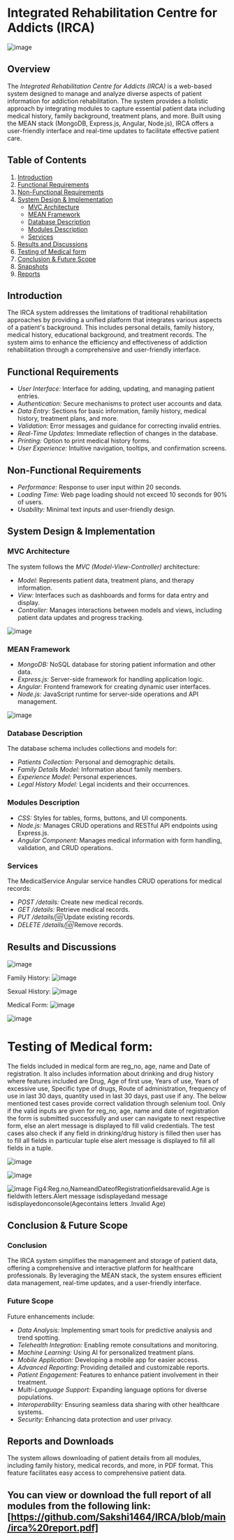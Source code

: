 # Integrated Rehabilitation Centre for Addicts (IRCA)

![image](https://github.com/user-attachments/assets/c03c1ce7-6686-4835-a18d-0fc037a56bb7)
  <!-- Add a logo image here -->

## Overview

The *Integrated Rehabilitation Centre for Addicts (IRCA)* is a web-based system designed to manage and analyze diverse aspects of patient information for addiction rehabilitation. The system provides a holistic approach by integrating modules to capture essential patient data including medical history, family background, treatment plans, and more. Built using the MEAN stack (MongoDB, Express.js, Angular, Node.js), IRCA offers a user-friendly interface and real-time updates to facilitate effective patient care.

## Table of Contents

1. [Introduction](#introduction)
2. [Functional Requirements](#functional-requirements)
3. [Non-Functional Requirements](#non-functional-requirements)
4. [System Design & Implementation](#system-design--implementation)
   - [MVC Architecture](#mvc-architecture)
   - [MEAN Framework](#mean-framework)
   - [Database Description](#database-description)
   - [Modules Description](#modules-description)
   - [Services](#services)
5. [Results and Discussions](#results-and-discussions)
6. [Testing of Medical form](#testing-of-medical-form)
7. [Conclusion & Future Scope](#conclusion--future-scope)
8. [Snapshots](#snapshots)
9. [Reports](#reports)

## Introduction

The IRCA system addresses the limitations of traditional rehabilitation approaches by providing a unified platform that integrates various aspects of a patient's background. This includes personal details, family history, medical history, educational background, and treatment records. The system aims to enhance the efficiency and effectiveness of addiction rehabilitation through a comprehensive and user-friendly interface.

## Functional Requirements

- *User Interface:* Interface for adding, updating, and managing patient entries.
- *Authentication:* Secure mechanisms to protect user accounts and data.
- *Data Entry:* Sections for basic information, family history, medical history, treatment plans, and more.
- *Validation:* Error messages and guidance for correcting invalid entries.
- *Real-Time Updates:* Immediate reflection of changes in the database.
- *Printing:* Option to print medical history forms.
- *User Experience:* Intuitive navigation, tooltips, and confirmation screens.

## Non-Functional Requirements

- *Performance:* Response to user input within 20 seconds.
- *Loading Time:* Web page loading should not exceed 10 seconds for 90% of users.
- *Usability:* Minimal text inputs and user-friendly design.

## System Design & Implementation

### MVC Architecture

The system follows the *MVC (Model-View-Controller)* architecture:

- *Model:* Represents patient data, treatment plans, and therapy information.
- *View:* Interfaces such as dashboards and forms for data entry and display.
- *Controller:* Manages interactions between models and views, including patient data updates and progress tracking.

![image](https://github.com/user-attachments/assets/03c323c9-f44e-4507-86d5-3e43953746c5)

### MEAN Framework

- *MongoDB:* NoSQL database for storing patient information and other data.
- *Express.js:* Server-side framework for handling application logic.
- *Angular:* Frontend framework for creating dynamic user interfaces.
- *Node.js:* JavaScript runtime for server-side operations and API management.

![image](https://github.com/user-attachments/assets/7baf256d-f86c-4833-b454-3ad7bbbdbd8b)


### Database Description

The database schema includes collections and models for:

- *Patients Collection:* Personal and demographic details.
- *Family Details Model:* Information about family members.
- *Experience Model:* Personal experiences.
- *Legal History Model:* Legal incidents and their occurrences.

### Modules Description

- *CSS:* Styles for tables, forms, buttons, and UI components.
- *Node.js:* Manages CRUD operations and RESTful API endpoints using Express.js.
- *Angular Component:* Manages medical information with form handling, validation, and CRUD operations.

### Services

The MedicalService Angular service handles CRUD operations for medical records:

- *POST /details:* Create new medical records.
- *GET /details:* Retrieve medical records.
- *PUT /details/:id:* Update existing records.
- *DELETE /details/:id:* Remove records.

## Results and Discussions

![image](https://github.com/user-attachments/assets/60a4cce6-ee00-4f7e-95d0-a0c8f09ccaa2)

Family History:
![image](https://github.com/user-attachments/assets/22fdbfd4-e804-467b-9e87-ce9e758270d6)

Sexual History:
![image](https://github.com/user-attachments/assets/883bb5e7-87e6-442c-b64d-1332a4886092)

Medical Form:
![image](https://github.com/user-attachments/assets/3e520350-3051-479c-b8eb-d9fa82e275af)


![image](https://github.com/user-attachments/assets/3409d373-7761-437d-83e9-7a6c7b022aad)

# Testing of Medical form:
The fields included in medical form are reg_no, age, name and Date of registration. It also
 includes information about drinking and drug history where features included are Drug, Age
 of first use, Years of use, Years of excessive use, Specific type of drugs, Route of
 administration, frequency of use in last 30 days, quantity used in last 30 days, past use if
 any. The below mentioned test cases provide correct validation through selenium tool. Only
 if the valid inputs are given for reg_no, age, name and date of registration the form is
 submitted successfully and user can navigate to next respective form, else an alert message
 is displayed to fill valid credentials. The test cases also check if any field in drinking/drug
 history is filled then user has to fill all fields in particular tuple else alert message is displayed to fill all fields in a tuple.
 
![image](https://github.com/user-attachments/assets/73aa184e-f294-40fb-99b9-cfadbc8a73ac)


![image](https://github.com/user-attachments/assets/5a8bd1eb-7f2b-4a92-935b-6b2b788cf48d)

![image](https://github.com/user-attachments/assets/528ee163-2d7e-4375-9910-3efc54ec35b4)
Fig4:Reg.no,NameandDateofRegistrationfieldsarevalid.Age is fieldwith letters.Alert
 message isdisplayedand message isdisplayedonconsole(Agecontains letters .Invalid
 Age)

## Conclusion & Future Scope

### Conclusion

The IRCA system simplifies the management and storage of patient data, offering a comprehensive and interactive platform for healthcare professionals. By leveraging the MEAN stack, the system ensures efficient data management, real-time updates, and a user-friendly interface.

### Future Scope

Future enhancements include:

- *Data Analysis:* Implementing smart tools for predictive analysis and trend spotting.
- *Telehealth Integration:* Enabling remote consultations and monitoring.
- *Machine Learning:* Using AI for personalized treatment plans.
- *Mobile Application:* Developing a mobile app for easier access.
- *Advanced Reporting:* Providing detailed and customizable reports.
- *Patient Engagement:* Features to enhance patient involvement in their treatment.
- *Multi-Language Support:* Expanding language options for diverse populations.
- *Interoperability:* Ensuring seamless data sharing with other healthcare systems.
- *Security:* Enhancing data protection and user privacy.

## Reports and Downloads

The system allows downloading of patient details from all modules, including family history, medical records, and more, in PDF format. This feature facilitates easy access to comprehensive patient data.

You can view or download the full report of all modules from the following link:
[https://github.com/Sakshi1464/IRCA/blob/main/irca%20report.pdf]
---
